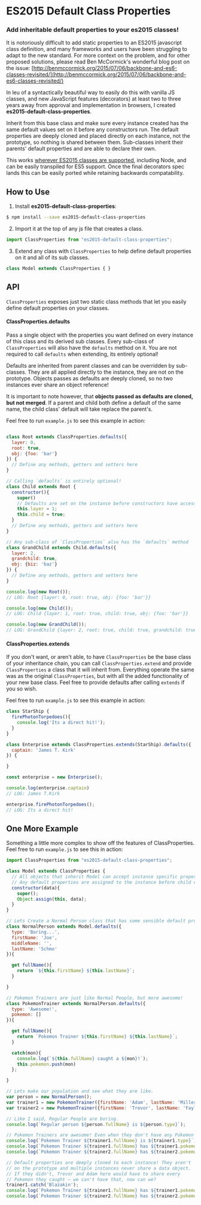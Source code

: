 # ES2015 Default Class Properties
### Add inheritable default properties to your es2015 classes!

It is notoriously difficult to add static properties to an ES2015 javascript class definition, and many frameworks and users have been struggling to adapt to the new standard. For more context on the problem, and for other proposed solutions, please read Ben McCormick's wonderful blog post on the issue: [http://benmccormick.org/2015/07/06/backbone-and-es6-classes-revisited/](http://benmccormick.org/2015/07/06/backbone-and-es6-classes-revisited/)

In leu of a syntactically beautiful way to easily do this with vanilla JS classes, and new JavaScript features (decorators) at least two to three years away from approval and implementation in browsers, I created __es2015-default-class-properties__.

Inherit from this base class and make sure every instance created has the same default values set on it before any constructors run. The default properties are deeply cloned and placed directly on each instance, not the prototype, so nothing is shared between them. Sub-classes inherit their parents' default properties and are able to declare their own.

This works [wherever ES2015 classes are supported](https://developer.mozilla.org/en-US/docs/Web/JavaScript/Reference/Classes), including Node, and can be easily transpiled for ES5 support. Once the final decorators spec lands this can be easily ported while retaining backwards compatability.

## How to Use
1) Install __es2015-default-class-properties__:
```bash
$ npm install --save es2015-default-class-properties
```

2) Import it at the top of any js file that creates a class.
```javascript
import ClassProperties from "es2015-default-class-properties";
```
3) Extend any class with `ClassProperties` to help define default properties on it and all of its sub classes.
```javascript
class Model extends ClassProperties { }
```

## API
`ClassProperties` exposes just two static class methods that let you easily define default properties on your classes.

#### ClassProperties.defaults
Pass a single object with the properties you want defined on every instance of this class and its derived sub classes. Every sub-class of `ClassProperties` will also have the `defaults` method on it. You are not required to call `defaults` when extending, its entirely optional!

Defaults are inherited from parent classes and can be overridden by sub-classes. They are all applied directly to the instance, they are not on the prototype. Objects passes as defaults are deeply cloned, so no two instances ever share an object reference!

It is important to note however, that __objects passed as defaults are cloned, but not merged__. If a parent and child both define a default of the same name, the child class' default will take replace the parent's.

Feel free to run `example.js` to see this example in action:
```javascript

class Root extends ClassProperties.defaults({
  layer: 0,
  root: true,
  obj: {foo: 'bar'}
}) {
  // Define any methods, getters and setters here
}

// Calling `defaults` is entirely optional!
class Child extends Root {
  constructor(){
    super()
    // Defaults are set on the instance before constructors have access to `this`
    this.layer = 1;
    this.child = true;
  }
  // Define any methods, getters and setters here
}

// Any sub-class of `ClassProperties` also has the `defaults` method
class GrandChild extends Child.defaults({
  layer: 2,
  grandchild: true,
  obj: {biz: 'baz'}
}) {
  // Define any methods, getters and setters here
}

console.log(new Root());
// LOG: Root {layer: 0, root: true, obj: {foo: 'bar'}}

console.log(new Child());
// LOG: Child {layer: 1, root: true, child: true, obj: {foo: 'bar'}}

console.log(new GrandChild());
// LOG: GrandChild {layer: 2, root: true, child: true, grandchild: true, obj: {biz: 'baz'}}

```

#### ClassProperties.extends
If you don't want, or aren't able, to have `ClassProperties` be the base class of your inheritance chain, you can call `ClassProperties.extend` and provide `ClassProperties` a class that it will inherit from. Everything operate the same was as the original `ClassProperties`, but with all the added functionality of your new base class. Feel free to provide defaults after calling `extends` if you so wish.

Feel free to run `example.js` to see this example in action:
```javascript
class StarShip {
  firePhotonTorpedoes(){
    console.log('Its a direct hit!');
  }
}

class Enterprise extends ClassProperties.extends(StarShip).defaults({
  captain: 'James T. Kirk'
}) {

}

const enterprise = new Enterprise();

console.log(enterprise.captain)
// LOG: James T.Kirk

enterprise.firePhotonTorpedoes();
// LOG: Its a direct hit!
```

## One More Example
Something a little more complex to show off the features of ClassProperties. Feel free to run `example.js` to see this in action:

```javascript
import ClassProperties from "es2015-default-class-properties";

class Model extends ClassProperties {
  // All objects that inherit Model can accept instance specific properties.
  // Any default properties are assigned to the instance before child classes have access to `this`.
  constructor(data){
    super();
    Object.assign(this, data);
  }
}

// Lets Create a Normal Person class that has some sensible default properties set. How boring!
class NormalPerson extends Model.defaults({
  type: 'Boring...',
  firstName: 'Joe',
  middleName: '',
  lastName: 'Schmo'
}){

  get fullName(){
    return `${this.firstName} ${this.lastName}`;
  }

}

// Pokemon Trainers are just like Normal People, but more awesome!
class PokemonTrainer extends NormalPerson.defaults({
  type: 'Awesome!',
  pokemon: []
}){

  get fullName(){
    return `Pokemon Trainer ${this.firstName} ${this.lastName}`;
  }

  catch(mon){
    console.log(`${this.fullName} caught a ${mon}!`);
    this.pokemon.push(mon)
  };

}

// Lets make our population and see what they are like.
var person = new NormalPerson();
var trainer1 = new PokemonTrainer({firstName: 'Adam', lastName: 'Miller'});
var trainer2 = new PokemonTrainer({firstName: 'Trevor', lastName: 'Fayle'});

// Like I said, Regular People are boring.
console.log(`Regular person ${person.fullName} is ${person.type}`);

// Pokemon Trainers are awesome! Even when they don't have any Pokemon
console.log(`Pokemon Trainer ${trainer1.fullName} is ${trainer1.type}`);
console.log(`Pokemon Trainer ${trainer1.fullName} has ${trainer1.pokemon.length} Pokemon`);
console.log(`Pokemon Trainer ${trainer2.fullName} has ${trainer2.pokemon.length} Pokemon`);

// Default properties are deeply cloned to each instance! They aren't
// on the prototype and multiple instances never share a data object.
// If they didn't, Trevor and Adam here would have to share every
// Pokemon they caught – we can't have that, now can we?
trainer1.catch('Blazakin');
console.log(`Pokemon Trainer ${trainer1.fullName} has ${trainer1.pokemon.length} Pokemon`);
console.log(`Pokemon Trainer ${trainer2.fullName} has ${trainer2.pokemon.length} Pokemon`);

```

